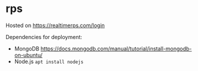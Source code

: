 # rps
Hosted on https://realtimerps.com/login

Dependencies for deployment:
- MongoDB https://docs.mongodb.com/manual/tutorial/install-mongodb-on-ubuntu/
- Node.js ```apt install nodejs```
